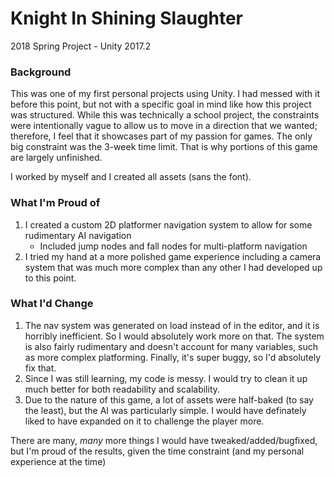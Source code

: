 # Knight In Shining Slaughter
2018 Spring Project - Unity 2017.2

### Background
This was one of my first personal projects using Unity. I had messed with it before this point, but not with a specific goal in mind like how this project was structured.
While this was technically a school project, the constraints were intentionally vague to allow us to move in a direction that we wanted; therefore, I feel that it showcases part of my passion for games. 
The only big constraint was the 3-week time limit. That is why portions of this game are largely unfinished.

I worked by myself and I created all assets (sans the font).

### What I'm Proud of
1. I created a custom 2D platformer navigation system to allow for some rudimentary AI navigation
   - Included jump nodes and fall nodes for multi-platform navigation
2. I tried my hand at a more polished game experience including a camera system that was much more complex than any other I had developed up to this point.

### What I'd Change
1. The nav system was generated on load instead of in the editor, and it is horribly inefficient. So I would absolutely work more on that. The system is also fairly rudimentary and doesn't account for many variables, such as more complex platforming. Finally, it's super buggy, so I'd absolutely fix that.
2. Since I was still learning, my code is messy. I would try to clean it up much better for both readability and scalability.
3. Due to the nature of this game, a lot of assets were half-baked (to say the least), but the AI was particularly simple. I would have definately liked to have expanded on it to challenge the player more.

There are many, *many* more things I would have tweaked/added/bugfixed, but I'm proud of the results, given the time constraint (and my personal experience at the time) 

